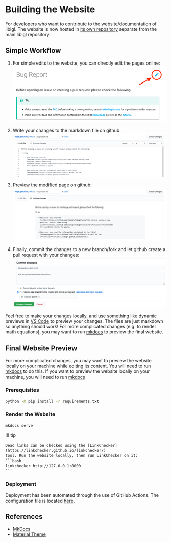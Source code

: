 # Building the Website

For developers who want to contribute to the website/documentation of libigl.
The website is now hosted in [its own repository](https://github.com/libigl/libigl.github.io)
separate from the main libigl repository.

## Simple Workflow

1. For simple edits to the website, you can directly edit the pages online:
  ![](images/readme/edit-website.png)

2. Write your changes to the markdown file on github:
  ![](images/readme/edit-markdown.png)

3. Preview the modified page on github:
  ![](images/readme/edit-preview.png)

4. Finally, commit the changes to a new branch/fork and let github create a pull request with your changes:
  ![](images/readme/edit-commit.png)

Feel free to make your changes locally, and use something like dynamic previews in [VS Code](https://code.visualstudio.com/docs/languages/markdown) to preview your changes.
The files are just markdown so anything should work! For more complicated changes (e.g. to render math equations), you may want to run [mkdocs](https://www.mkdocs.org/) to preview the final website.

## Final Website Preview 

For more complicated changes, you may want to preview the website locally on your machine while editing its content.
You will need to run [mkdocs](https://www.mkdocs.org/) to do this. 
If you want to preview the website locally on your machine, you will need to run [mkdocs](https://www.mkdocs.org/)

### Prerequisites

```bash
python -m pip install -r requirements.txt
```

### Render the Website

```bash
mkdocs serve
```

!!! tip

    Dead links can be checked using the [LinkChecker](https://linkchecker.github.io/linkchecker/)
    tool. Run the website locally, then run LinkChecker on it:
    ```bash
    linkchecker http://127.0.0.1:8000
    ```

### Deployment

Deployment has been automated through the use of GitHub Actions. The configuration file is located [here](https://github.com/libigl/libigl.github.io/blob/docs/.github/workflows/gh-pages.yml).

## References

- [MkDocs](http://www.mkdocs.org/)
- [Material Theme](https://squidfunk.github.io/mkdocs-material/)
